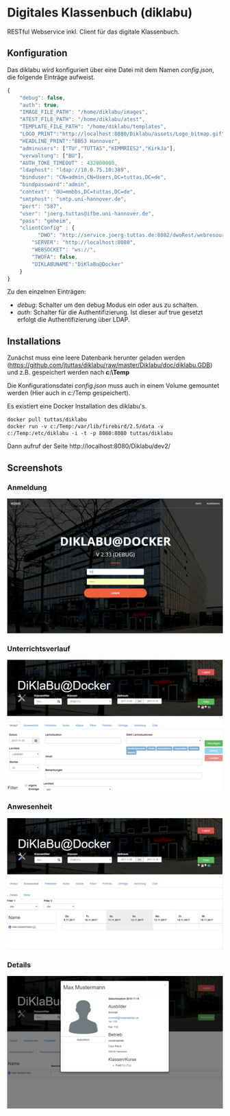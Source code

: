 # Digitales Klassenbuch (diklabu)
RESTful Webservice inkl. Client für das digitale Klassenbuch.
## Konfiguration
Das diklabu wird konfiguriert über eine Datei mit dem Namen *config.json*, die folgende Einträge aufweist.

```js
{
    "debug": false,
    "auth": true,
    "IMAGE_FILE_PATH": "/home/diklabu/images",
    "ATEST_FILE_PATH": "/home/diklabu/atest",
    "TEMPLATE_FILE_PATH": "/home/diklabu/templates",
    "LOGO_PRINT":"http://localhost:8080/Diklabu/assets/Logo_bitmap.gif",
    "HEADLINE_PRINT":"BBS3 Hannover",
    "adminusers": ["TU","TUTTAS","KEMMRIES2","KirkJa"],
    "verwaltung": ["BU"],
    "AUTH_TOKE_TIMEOUT" : 432000000,
    "ldaphost": "ldap://10.0.75.10:389",
    "binduser": "CN=admin,CN=Users,DC=tuttas,DC=de",
    "bindpassword":"admin",
    "context": "OU=mmbbs,DC=tuttas,DC=de",
    "smtphost": "smtp.uni-hannover.de",
    "port": "587",
    "user": "joerg.tuttas@ifbe.uni-hannover.de",
    "pass": "geheim",
    "clientConfig" : {
          "DWO": "http://service.joerg-tuttas.de:8082/dwoRest/webresources/",
        "SERVER": "http://localhost:8080",
        "WEBSOCKET": "ws://",
        "TWOFA": false,
        "DIKLABUNAME":"DiKlaBu@Docker"
    }
}
```
Zu den einzelnen Einträgen:
- *debug*: Schalter um den debug Modus ein oder aus zu schalten.
- *auth*: Schalter für die Authentifizierung. Ist dieser auf true gesetzt erfolgt die Authentifizierung über LDAP.


## Installations
Zunächst muss eine leere Datenbank herunter geladen werden (https://github.com/jtuttas/diklabu/raw/master/Diklabu/doc/diklabu.GDB) und z.B. gespeichert werden nach **c:\Temp**

Die Konfigurationsdatei *config.json* muss auch in einem Volume gemountet werden (Hier auch in c:/Temp gespeichert).

Es existiert eine Docker Installation des diklabu's.
```
docker pull tuttas/diklabu
docker run -v c:/Temp:/var/lib/firebird/2.5/data -v c:/Temp:/etc/diklabu -i -t -p 8080:8080 tuttas/diklabu
```
Dann aufruf der Seite http://localhost:8080/Diklabu/dev2/

## Screenshots
### Anmeldung
![Screenshot](Diklabu/doc/screen1.PNG)
### Unterrichtsverlauf
![Screenshot](Diklabu/doc/screen2.PNG)
### Anwesenheit
![Screenshot](Diklabu/doc/screen3.PNG)
### Details
![Screenshot](Diklabu/doc/screen4.PNG)
